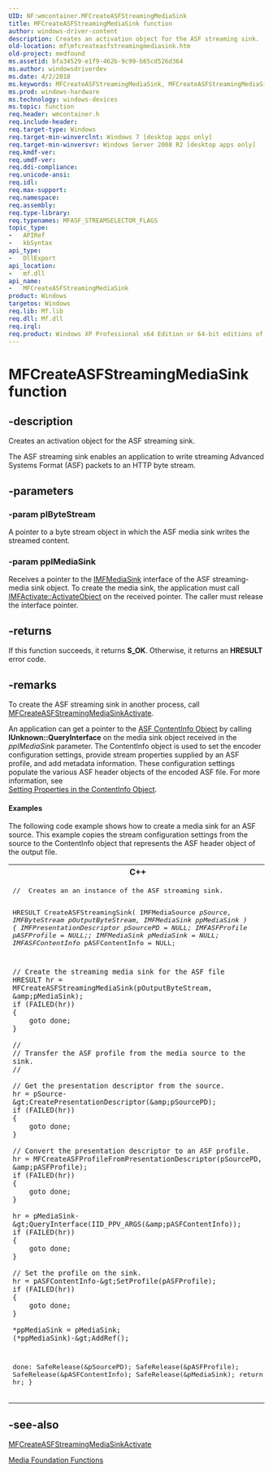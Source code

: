 ```yaml
---
UID: NF:wmcontainer.MFCreateASFStreamingMediaSink
title: MFCreateASFStreamingMediaSink function
author: windows-driver-content
description: Creates an activation object for the ASF streaming sink.
old-location: mf\mfcreateasfstreamingmediasink.htm
old-project: medfound
ms.assetid: bfa34529-e1f9-462b-9c99-b65cd526d364
ms.author: windowsdriverdev
ms.date: 4/2/2018
ms.keywords: MFCreateASFStreamingMediaSink, MFCreateASFStreamingMediaSink function [Media Foundation], mf.mfcreateasfstreamingmediasink, wmcontainer/MFCreateASFStreamingMediaSink
ms.prod: windows-hardware
ms.technology: windows-devices
ms.topic: function
req.header: wmcontainer.h
req.include-header: 
req.target-type: Windows
req.target-min-winverclnt: Windows 7 [desktop apps only]
req.target-min-winversvr: Windows Server 2008 R2 [desktop apps only]
req.kmdf-ver: 
req.umdf-ver: 
req.ddi-compliance: 
req.unicode-ansi: 
req.idl: 
req.max-support: 
req.namespace: 
req.assembly: 
req.type-library: 
req.typenames: MFASF_STREAMSELECTOR_FLAGS
topic_type:
-	APIRef
-	kbSyntax
api_type:
-	DllExport
api_location:
-	mf.dll
api_name:
-	MFCreateASFStreamingMediaSink
product: Windows
targetos: Windows
req.lib: Mf.lib
req.dll: Mf.dll
req.irql: 
req.product: Windows XP Professional x64 Edition or 64-bit editions of     Windows Server 2003
---
```


# MFCreateASFStreamingMediaSink function


## -description


Creates an activation object for the ASF streaming sink.

The  ASF streaming sink enables  an application to write streaming Advanced Systems Format (ASF)  packets to an HTTP byte stream.
      


## -parameters




### -param pIByteStream

 A pointer to a byte stream object in which the ASF media sink writes the streamed content.


### -param ppIMediaSink

Receives a pointer to the <a href="https://msdn.microsoft.com/103e6fd8-a18f-480a-8261-099623014659">IMFMediaSink</a> interface of the ASF streaming-media sink object. To create the media sink, the application must call <a href="https://msdn.microsoft.com/120b8070-6732-450d-8334-b3910f7bb4d2">IMFActivate::ActivateObject</a> on the received pointer. The caller must release the interface pointer.


## -returns



If this function succeeds, it returns <b xmlns:loc="http://microsoft.com/wdcml/l10n">S_OK</b>. Otherwise, it returns an <b xmlns:loc="http://microsoft.com/wdcml/l10n">HRESULT</b> error code.




## -remarks



To create the ASF streaming sink in another process, call <a href="https://msdn.microsoft.com/ffcab5ee-400a-424f-ab98-3c9e36ef40ce">MFCreateASFStreamingMediaSinkActivate</a>.
      

An application can get a pointer to the <a href="https://msdn.microsoft.com/6b7f8b68-fe98-4aeb-9842-a80ac6235999">ASF ContentInfo Object</a> by calling <b>IUnknown::QueryInterface</b> on the media sink object received in the <i>ppIMediaSink</i> parameter. The ContentInfo object is used to set the encoder configuration settings, provide stream properties supplied by an ASF profile, and add metadata information. These configuration settings populate the various ASF header objects of the encoded ASF file. For more information, see  
<a href="https://msdn.microsoft.com/30e3c10b-1310-4194-8b83-221dfe73b03c">Setting Properties in the ContentInfo Object</a>.


#### Examples

The following code example shows how to create a media sink for an ASF source. This example copies the stream configuration settings from the source to the ContentInfo object that represents the ASF header object of the output file.

<div class="code"><span codelanguage="ManagedCPlusPlus"><table>
<tr>
<th>C++</th>
</tr>
<tr>
<td>
<pre>//  Creates an an instance of the ASF streaming sink.

HRESULT CreateASFStreamingSink(
    IMFMediaSource *pSource, 
    IMFByteStream  *pOutputByteStream, 
    IMFMediaSink   **ppMediaSink
    )
{
    IMFPresentationDescriptor* pSourcePD = NULL;
    IMFASFProfile* pASFProfile = NULL;;
    IMFMediaSink* pMediaSink = NULL;
    IMFASFContentInfo* pASFContentInfo = NULL;

    // Create the streaming media sink for the ASF file
    HRESULT hr = MFCreateASFStreamingMediaSink(pOutputByteStream, &amp;pMediaSink);
    if (FAILED(hr))
    {
        goto done;
    }

    //
    // Transfer the ASF profile from the media source to the sink.
    //

    // Get the presentation descriptor from the source.
    hr = pSource-&gt;CreatePresentationDescriptor(&amp;pSourcePD);
    if (FAILED(hr))
    {
        goto done;
    }

    // Convert the presentation descriptor to an ASF profile.
    hr = MFCreateASFProfileFromPresentationDescriptor(pSourcePD, &amp;pASFProfile);
    if (FAILED(hr))
    {
        goto done;
    }

    hr = pMediaSink-&gt;QueryInterface(IID_PPV_ARGS(&amp;pASFContentInfo));
    if (FAILED(hr))
    {
        goto done;
    }

    // Set the profile on the sink.
    hr = pASFContentInfo-&gt;SetProfile(pASFProfile);
    if (FAILED(hr))
    {
        goto done;
    }

    *ppMediaSink = pMediaSink;
    (*ppMediaSink)-&gt;AddRef();

done:
    SafeRelease(&amp;pSourcePD);
    SafeRelease(&amp;pASFProfile);
    SafeRelease(&amp;pASFContentInfo);
    SafeRelease(&amp;pMediaSink);
    return hr;
}
</pre>
</td>
</tr>
</table></span></div>



## -see-also




<a href="https://msdn.microsoft.com/ffcab5ee-400a-424f-ab98-3c9e36ef40ce">MFCreateASFStreamingMediaSinkActivate</a>



<a href="https://msdn.microsoft.com/3018ffa7-e709-45b0-8b2b-7640d5633378">Media Foundation Functions</a>
 

 

